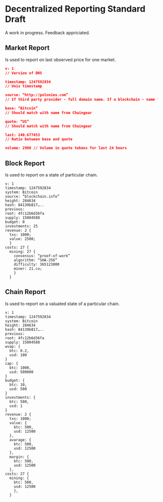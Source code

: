# Decentralized Reporting Standard Draft

A work in progress. Feedback appriciated.

## Market Report
Is used to report on last observed price for one market.

```json
v: 1
// Version of DRS

timestamp: 1247592834
// Unix timestamp

sourse: “http://poloniex.com”
// If third party provider - full domain name. If a blockchain - name from Chaingear

base: “Bitcoin” 
// Should match with name from Chaingear

quote: “US”
// Should match with name from Chaingear

last: 240.677453
// Ratio between base and quote

volume: 2900 // Volume in quote tokens for last 24 hours
```

## Block Report
Is used to report on a state of particular chain.
```
v: 1
timestamp: 1247592834
system: Bitcoin
source: “blockchain.info”
height: 284634
hash: 84139b817…..
previous: 
root: 4fc12b6d36fa
supply: 15004588
budget: 0
investments: 25
revenue: 2 {
  txs: 1000;
  value: 2500;
  }
costs: 27 {
  mining: 27 {
  	consensus: “proof-of-work”
    algorithm: “SHA-256”
    difficulty: 365123800
    miner: 21.co;
    }
  }
```

## Chain Report
Is used to report on a valuated state of a particular chain.
```
v: 1
timestamp: 1247592834
system: Bitcoin
height: 284634
hash: 84139b817…..
previous: 
root: 4fc12b6d36fa
supply: 15004588
wvap: {
  btc: 0.2,
  usd: 100
}
cap: {
  btc: 1000,
  usd: 500000
}
budget: {
  btc: 10,
  usd: 500
}
investments: {
  btc: 500,
  usd: 1
}
revenue: 2 {
  txs: 1000;
  value: { 
    btc: 500,
    usd: 12500
  },
  avarage: { 
    btc: 500,
    usd: 12500
  },
  margin: { 
    btc: 500,
    usd: 12500
  },
costs: 27 {
  mining: { 
    btc: 500,
    usd: 12500
    },
  }
```
